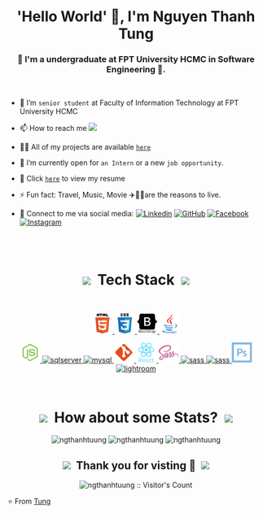 <h1 align="center">'Hello World' 👋, I'm Nguyen Thanh Tung</h1>
<h3 align="center">🌟 I'm a undergraduate at FPT University HCMC in Software Engineering 🌟.</h3>

<br>
<div>
<!-- <img align="center" src="https://c.tenor.com/GfSX-u7VGM4AAAAC/coding.gif" alt="adam-pw" width="452px" height="212px"/> -->

- 🌱 I’m `senior student` at Faculty of Information Technology at FPT University HCMC

- 📫 How to reach me [![](https://img.shields.io/badge/Email-tungnt16092001@gmail.com-blue?style=flat-square&logo=gmail)](mailto:tungnt16092001@gmail.com)

- 👨‍💻 All of my projects are available [`here`](https://github.com/ngthanhtuung?tab=repositories)

- 💼 I’m currently open for `an Intern` or a new `job opportunity`.
      
- 📄 Click [`here`](https://www.canva.com/design/DAFESjHbW88/pIRh8H15-vqg4h3IUcGqOA/view?utm_content=DAFESjHbW88&utm_campaign=designshare&utm_medium=link2&utm_source=sharebutton) to view my resume

- ⚡ Fun fact: Travel, Music, Movie ✈️🎵🍿are the reasons to live.

- 🤳 Connect to me via social media: [![Linkedin](https://img.shields.io/twitter/url?label=Linkedin&logo=linkedin&url=https://www.linkedin.com/in/ngthanhtuung/)](https://www.linkedin.com/in/ngthanhtuung/) [![GitHub](https://img.shields.io/twitter/url?label=Repositories&logo=github&url=https://github.com/ngthanhtuung?tab=repositories)](https://github.com/ngthanhtuung?tab=repositories) [![Facebook](https://img.shields.io/twitter/url?label=Facebook&logo=Facebook&style=social&url=https://www.facebook.com/ngthanhtuung/)](https://www.facebook.com/ngthanhtuung/) [![Instagram](https://img.shields.io/twitter/url?label=Instagram&logo=instagram&style=social&url=https://www.instagram.com/ngthanhtuung/)](https://www.instagram.com/ngthanhtuung/)
</div>

<br>
<br>

<h1 align="center"><img src="https://media2.giphy.com/media/5Lmn42BCOy99RaGRP7/giphy.gif?cid=ecf05e47wt6bi616a0lzxozh5ucpals3ltyb9lx30c9vtp0l&rid=giphy.gif&ct=s" width="30">&nbsp;&nbsp;Tech Stack&nbsp;&nbsp;<img src="https://media2.giphy.com/media/5Lmn42BCOy99RaGRP7/giphy.gif?cid=ecf05e47wt6bi616a0lzxozh5ucpals3ltyb9lx30c9vtp0l&rid=giphy.gif&ct=s" width="30"></h1>
<br>
<div align="center">

<a href="https://www.w3.org/html/" target="_blank" rel="noreferrer"> <img
      src="https://raw.githubusercontent.com/devicons/devicon/master/icons/html5/html5-original-wordmark.svg"
      alt="html5" width="40" height="40" />
</a>
<a href="https://www.w3.org/html/" target="_blank" rel="noreferrer"> <img
      src="https://raw.githubusercontent.com/devicons/devicon/master/icons/css3/css3-original-wordmark.svg"
      alt="html5" width="40" height="40" />
</a>
<a href="https://getbootstrap.com" target="_blank" rel="noreferrer">
<img src="https://raw.githubusercontent.com/devicons/devicon/master/icons/bootstrap/bootstrap-plain-wordmark.svg"
      alt="bootstrap" width="40" height="40" />
</a>
<a href="https://www.java.com" target="_blank" rel="noreferrer"> <img
      src="https://raw.githubusercontent.com/devicons/devicon/master/icons/java/java-original.svg" alt="java" width="40"
      height="40" />
</a>
      
<a href="https://nodejs.org" target="_blank" rel="noreferrer"> <img
      src="https://raw.githubusercontent.com/PKief/vscode-material-icon-theme/5b101d9cfb7b73474403c651ad597ac7f4516b7b/icons/nodejs.svg"
      alt="nodejs" width="40" height="40" />
</a>
<a href="https://www.microsoft.com/en-us/sql-server/" target="_blank"       rel="noreferrer"> <img
      src="https://www.svgrepo.com/show/303229/microsoft-sql-server-logo.svg"
      alt="sqlserver" width="40" height="40" />
</a>
<a href="https://www.mysql.com/" target="_blank" rel="noreferrer"> <img
      src="https://www.svgrepo.com/show/354099/mysql.svg"
      alt="mysql" width="40" height="40" />
</a>
<a href="https://git-scm.com/" target="_blank" rel="noreferrer"> <img
      src="https://raw.githubusercontent.com/PKief/vscode-material-icon-theme/5b101d9cfb7b73474403c651ad597ac7f4516b7b/icons/git.svg"
      alt="git" width="40" height="40" />
</a>
<a href="https://reactjs.org/" target="_blank" rel="noreferrer"> <img
      src="https://raw.githubusercontent.com/devicons/devicon/master/icons/react/react-original-wordmark.svg"
      alt="react" width="40" height="40" />
</a>
<a href="https://sass-lang.com" target="_blank" rel="noreferrer"> <img
      src="https://raw.githubusercontent.com/devicons/devicon/master/icons/sass/sass-original.svg" alt="sass" width="40"
      height="40" />
</a>
<a href="https://code.visualstudio.com/" target="_blank" rel="noreferrer"> <img
      src="https://www.svgrepo.com/show/374171/vscode.svg" alt="sass" width="40"
      height="40" />
</a>
<a href="https://www.jetbrains.com/idea/" target="_blank" rel="noreferrer"> <img
      src="https://www.svgrepo.com/show/353906/intellij-idea.svg" alt="sass" width="40"
      height="40" />
</a>
<a href="https://www.photoshop.com/en" target="_blank"
    rel="noreferrer"> <img
      src="https://raw.githubusercontent.com/devicons/devicon/master/icons/photoshop/photoshop-line.svg" alt="photoshop"
      width="40" height="40" />
</a>
<a href="https://lightroom.adobe.com/" target="_blank"
    rel="noreferrer"> <img
      src="https://www.svgrepo.com/show/303199/lightroom-cc-logo.svg" alt="lightroom"
      width="40" height="40" />
</a>

</div>

<br>

<h1 align="center"><img src="https://media4.giphy.com/media/RMqPLFjn2BUH7drUt4/giphy.gif?cid=ecf05e47b545meov48ukxejkh97q1ax08mtmdq3mzs8blj0g&rid=giphy.gif&ct=s" width="30">&nbsp;&nbsp;How about some Stats?&nbsp;&nbsp;<img src="https://media4.giphy.com/media/RMqPLFjn2BUH7drUt4/giphy.gif?cid=ecf05e47b545meov48ukxejkh97q1ax08mtmdq3mzs8blj0g&rid=giphy.gif&ct=s" width="30"></h1>

<div align="center">
<img height="150em" src="https://github-readme-stats.vercel.app/api/top-langs/?username=ngthanhtuung&layout=compact&bg_color=0d1117&text_color=ffffff&show_icons=true&locale=en" alt="ngthanhtuung" />
<img height="150em" src="https://github-readme-stats.vercel.app/api?username=ngthanhtuung&show_icons=true&theme=tokyonight" alt="ngthanhtuung" />
<img height="150em" src="https://github-readme-streak-stats.herokuapp.com/?user=ngthanhtuung&theme=dark&background=0d1117&date_format=M%20j%5B%2C%20Y%5D" alt="ngthanhtuung" />
</div>

<div class="visitors-count">
<h2 align="center"><img src="https://media4.giphy.com/media/SWkbOKoDiD6kRL8xaQ/200w.webp?cid=ecf05e47ujmf2y76wtdicohojxgfgtwdl1a6nrh56h56oa39&rid=200w.webp&ct=s" width="50">&nbsp;&nbsp;Thank you for visting 💖&nbsp;&nbsp;<img src="https://media4.giphy.com/media/TK9l1VPX8290WPu5Dd/200.webp?cid=ecf05e472tb4eop6648q8onl7cp3moqtg8sinub2q7qz2hr5&rid=200.webp&ct=s" width="50"></h2>
<p align="center"><img src="https://profile-counter.glitch.me/{ngthanhtuung}/count.svg" alt="ngthanhtuung :: Visitor's Count" /></p>
</div>

⭐️ From [Tung](https://github.com/ngthanhtuung?tab=repositories)
